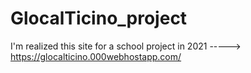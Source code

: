 # GlocalTicino_project
I'm realized this site for a school project in 2021 -----> https://glocalticino.000webhostapp.com/
